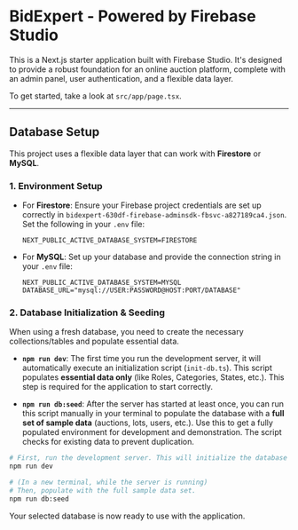 # BidExpert - Powered by Firebase Studio

This is a Next.js starter application built with Firebase Studio. It's designed to provide a robust foundation for an online auction platform, complete with an admin panel, user authentication, and a flexible data layer.

To get started, take a look at `src/app/page.tsx`.

---

## Database Setup

This project uses a flexible data layer that can work with **Firestore** or **MySQL**.

### 1. Environment Setup

- For **Firestore**: Ensure your Firebase project credentials are set up correctly in `bidexpert-630df-firebase-adminsdk-fbsvc-a827189ca4.json`. Set the following in your `.env` file:
  ```
  NEXT_PUBLIC_ACTIVE_DATABASE_SYSTEM=FIRESTORE
  ```

- For **MySQL**: Set up your database and provide the connection string in your `.env` file:
  ```
  NEXT_PUBLIC_ACTIVE_DATABASE_SYSTEM=MYSQL
  DATABASE_URL="mysql://USER:PASSWORD@HOST:PORT/DATABASE"
  ```

### 2. Database Initialization & Seeding

When using a fresh database, you need to create the necessary collections/tables and populate essential data.

- **`npm run dev`**: The first time you run the development server, it will automatically execute an initialization script (`init-db.ts`). This script populates **essential data only** (like Roles, Categories, States, etc.). This step is required for the application to start correctly.

- **`npm run db:seed`**: After the server has started at least once, you can run this script manually in your terminal to populate the database with a **full set of sample data** (auctions, lots, users, etc.). Use this to get a fully populated environment for development and demonstration. The script checks for existing data to prevent duplication.

```bash
# First, run the development server. This will initialize the database with essential data.
npm run dev

# (In a new terminal, while the server is running)
# Then, populate with the full sample data set.
npm run db:seed
```

Your selected database is now ready to use with the application.

